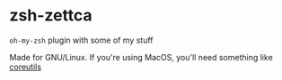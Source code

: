 # zsh-zettca

`oh-my-zsh` plugin with some of my stuff

Made for GNU/Linux. If you're using MacOS, you'll need something like [coreutils](https://formulae.brew.sh/formula/coreutils)
